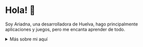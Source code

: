 # Hola! :wave:

Soy Ariadna, una desarrolladora de Huelva, hago principalmente aplicaciones y juegos, pero me encanta aprender de todo.

<details>
<summary>
  Más sobre mi aquí
</summary>

### ¿Qué es lo que hago?

Hago pequeños juegos y prototipos. Tambien hago algunas webs y aplicaciones variadas.

## Mis Habilidades 📜

### Motores de Videojuegos 👾

- Unity
- Unreal Engine 5

### Lenguajes de Programación

- C#
- C++

### Tecnologías Web

- Html
- Css

### Actualmente Aprendiendo... 📚

- Java
- SQL

### Languages 🌐

| Language      | Proficiency    |
| ------------- | -------------- |
| Español       | Nativo         |
| Inglés        | B2             |

### Mis Contactos

e-mail: ariadnadelgadodev@gmail.com

### Lugares de Interés

- **Mi Itch.io:** https://ariadna5d.itch.io/
- **Mi ArtStation:** https://www.artstation.com/ariadna5d

</details>
